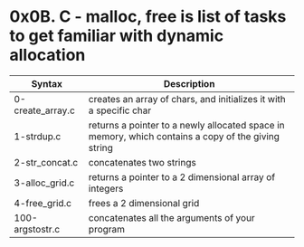 # 0x0B. C - malloc, free is list of tasks to get familiar with dynamic allocation
| Syntax		 | Description												 |
| ---------------------- | ----------------------------------------------------------------------------------------------------- |
| 0-create_array.c	 | creates an array of chars, and initializes it with a specific char					 |
| 1-strdup.c		 | returns a pointer to a newly allocated space in memory, which contains a copy of the giving string	 |
| 2-str_concat.c	 | concatenates two strings										 |
| 3-alloc_grid.c	 | returns a pointer to a 2 dimensional array of integers						 |
| 4-free_grid.c		 | frees a 2 dimensional grid										 |
| 100-argstostr.c	 | concatenates all the arguments of your program							 |
